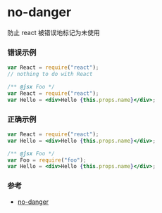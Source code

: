# no-danger

防止 react 被错误地标记为未使用

### 错误示例

```jsx
var React = require("react");
// nothing to do with React

/** @jsx Foo */
var React = require("react");
var Hello = <div>Hello {this.props.name}</div>;
```

### 正确示例

```jsx
var React = require("react");
var Hello = <div>Hello {this.props.name}</div>;

/** @jsx Foo */
var Foo = require("foo");
var Hello = <div>Hello {this.props.name}</div>;
```

### 参考

- [no-danger](https://github.com/jsx-eslint/eslint-plugin-react/blob/c42b624d0fb9ad647583a775ab9751091eec066f/docs/rules/no-danger)
